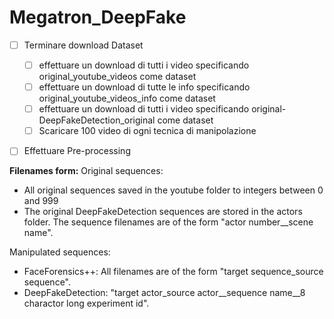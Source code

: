 # Megatron_DeepFake

- [ ] Terminare download Dataset
  - [ ] effettuare un download di tutti i video specificando original_youtube_videos come dataset
  - [ ] effettuare un download di tutte le info specificando original_youtube_videos_info come dataset
  - [ ] effettuare un download di tutti i video specificando original-DeepFakeDetection_original come dataset
  - [ ] Scaricare 100 video di ogni tecnica di manipolazione
- [ ] Effettuare Pre-processing


**Filenames form:**
Original sequences: 
- All original sequences saved in the youtube folder to integers between 0 and 999
- The original DeepFakeDetection sequences are stored in the actors folder. The sequence filenames are of the form "actor number__scene name".

Manipulated sequences:
- FaceForensics++: All filenames are of the form "target sequence_source sequence".
- DeepFakeDetection: "target actor_source actor__sequence name__8 charactor long experiment id".

